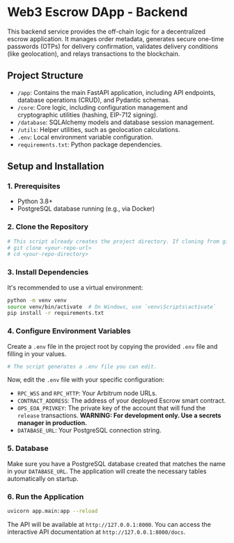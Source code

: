 # Web3 Escrow DApp - Backend

This backend service provides the off-chain logic for a decentralized escrow application. It manages order metadata, generates secure one-time passwords (OTPs) for delivery confirmation, validates delivery conditions (like geolocation), and relays transactions to the blockchain.

## Project Structure

-   `/app`: Contains the main FastAPI application, including API endpoints, database operations (CRUD), and Pydantic schemas.
-   `/core`: Core logic, including configuration management and cryptographic utilities (hashing, EIP-712 signing).
-   `/database`: SQLAlchemy models and database session management.
-   `/utils`: Helper utilities, such as geolocation calculations.
-   `.env`: Local environment variable configuration.
-   `requirements.txt`: Python package dependencies.

## Setup and Installation

### 1. Prerequisites

-   Python 3.8+
-   PostgreSQL database running (e.g., via Docker)

### 2. Clone the Repository

```bash
# This script already creates the project directory. If cloning from git:
# git clone <your-repo-url>
# cd <your-repo-directory>
```

### 3. Install Dependencies

It's recommended to use a virtual environment:

```bash
python -m venv venv
source venv/bin/activate  # On Windows, use `venv\Scripts\activate`
pip install -r requirements.txt
```

### 4. Configure Environment Variables

Create a `.env` file in the project root by copying the provided `.env` file and filling in your values.

```bash
# The script generates a .env file you can edit.
```

Now, edit the `.env` file with your specific configuration:
-   `RPC_WSS` and `RPC_HTTP`: Your Arbitrum node URLs.
-   `CONTRACT_ADDRESS`: The address of your deployed Escrow smart contract.
-   `OPS_EOA_PRIVKEY`: The private key of the account that will fund the `release` transactions. **WARNING: For development only. Use a secrets manager in production.**
-   `DATABASE_URL`: Your PostgreSQL connection string.

### 5. Database

Make sure you have a PostgreSQL database created that matches the name in your `DATABASE_URL`. The application will create the necessary tables automatically on startup.

### 6. Run the Application

```bash
uvicorn app.main:app --reload
```

The API will be available at `http://127.0.0.1:8000`. You can access the interactive API documentation at `http://127.0.0.1:8000/docs`.
